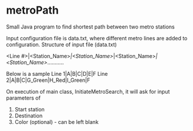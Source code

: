 # metroPath
Small Java program to find shortest path between two metro stations

Input configuration file is data.txt, where different metro lines are added to configuration.
Structure of input file (data.txt)

<Line #>|<Station_Name>_<Color>|<Station_Name>_<Color>|<Station_Name>_<Color>|<Station_Name>_<Color>...........

Below is a sample
Line 1|A|B|C|D|E|F
Line 2|A|B|C|G_Green|H_Red|I_Green|F

On execution of main class, InitiateMetroSearch, it will ask for input parameters of 
1) Start station
2) Destination
3) Color (optional) - can be left blank
